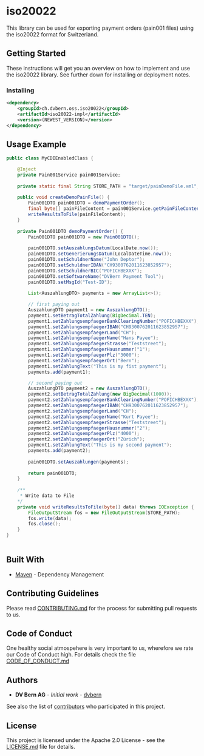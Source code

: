 # iso20022

This library can be used for exporting payment orders (pain001 files) using the iso20022 format for Switzerland.

## Getting Started

These instructions will get you an overview on how to implement and use the iso20022 library. See further down for installing or deployment notes.

### Installing


```xml
<dependency>
    <groupId>ch.dvbern.oss.iso20022</groupId>
    <artifactId>iso20022-impl</artifactId>
    <version>(NEWEST_VERSION)</version>
</dependency>
```

## Usage Example
```java
public class MyCDIEnabledClass {

    @Inject
    private Pain001Service pain001Service;
    
    private static final String STORE_PATH = "target/painDemoFile.xml";
    
    public void createDemoPainFile() {
        Pain001DTO pain001DTO = demoPaymentOrder();
        final byte[] painFileContent = pain001Service.getPainFileContent(pain001DTO);
        writeResultsToFile(painFileContent);
    }
        
    private Pain001DTO demoPaymentOrder() {
        Pain001DTO pain001DTO = new Pain001DTO();
            
        pain001DTO.setAuszahlungsDatum(LocalDate.now());
        pain001DTO.setGenerierungsDatum(LocalDateTime.now());            
        pain001DTO.setSchuldnerName("John Deptor");
        pain001DTO.setSchuldnerIBAN("CH9300762011623852957");
        pain001DTO.setSchuldnerBIC("POFICHBEXXX");
        pain001DTO.setSoftwareName("DVBern Payment Tool");
        pain001DTO.setMsgId("Test-ID");
            
        List<AuszahlungDTO> payments = new ArrayList<>();

        // first paying out
        AuszahlungDTO payment1 = new AuszahlungDTO();
        payment1.setBetragTotalZahlung(BigDecimal.TEN);
        payment1.setZahlungsempfaegerBankClearingNumber("POFICHBEXXX");
        payment1.setZahlungsempfaegerIBAN("CH9300762011623852957");
        payment1.setZahlungsempfaegerLand("CH");
        payment1.setZahlungsempfaegerName("Hans Payee");
        payment1.setZahlungsempfaegerStrasse("Teststreet");
        payment1.setZahlungsempfaegerHausnummer("1");
        payment1.setZahlungsempfaegerPlz("3000");
        payment1.setZahlungsempfaegerOrt("Bern");
        payment1.setZahlungText("This is my fist payment");
        payments.add(payment1);

        // second paying out
        AuszahlungDTO payment2 = new AuszahlungDTO();
        payment2.setBetragTotalZahlung(new BigDecimal(1000));
        payment2.setZahlungsempfaegerBankClearingNumber("POFICHBEXXX");
        payment2.setZahlungsempfaegerIBAN("CH9300762011623852957");
        payment2.setZahlungsempfaegerLand("CH");
        payment2.setZahlungsempfaegerName("Kurt Payee");
        payment2.setZahlungsempfaegerStrasse("Teststreet");
        payment2.setZahlungsempfaegerHausnummer("2");
        payment2.setZahlungsempfaegerPlz("4000");
        payment2.setZahlungsempfaegerOrt("Zürich");
        payment1.setZahlungText("This is my second payment");
        payments.add(payment2);
        
        pain001DTO.setAuszahlungen(payments);
        
        return pain001DTO;        
    }
        
    /**
     * Write data to File
    */
    private void writeResultsToFile(byte[] data) throws IOException {
        FileOutputStream fos = new FileOutputStream(STORE_PATH);
        fos.write(data);
        fos.close();
    }
}
    
```
                    
## Built With

* [Maven](https://maven.apache.org/) - Dependency Management


## Contributing Guidelines

Please read [CONTRIBUTING.md](CONTRIBUTING.md) for the process for submitting pull requests to us.

## Code of Conduct

One healthy social atmospehere is very important to us, wherefore we rate our Code of Conduct high.
 For details check the file [CODE_OF_CONDUCT.md](CODE_OF_CONDUCT.md)

## Authors

* **DV Bern AG** - *Initial work* - [dvbern](https://github.com/dvbern)

See also the list of [contributors](https://github.com/dvbern/iso20022/contributors) who participated in this project.

## License

This project is licensed under the Apache 2.0 License - see the [LICENSE.md](LICENSE.md) file for details.

